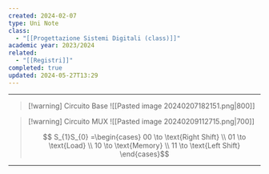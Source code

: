 ```yaml
---
created: 2024-02-07
type: Uni Note
class:
  - "[[Progettazione Sistemi Digitali (class)]]"
academic year: 2023/2024
related:
  - "[[Registri]]"
completed: true
updated: 2024-05-27T13:29
---
```

---

>[!warning] Circuito Base
>![[Pasted image 20240207182151.png|800]]

>[!warning] Circuito MUX
>![[Pasted image 20240209112715.png|700]]
>
>$$ S_{1}S_{0} =\begin{cases}
>00 \to \text{Right Shift} \\
>01 \to \text{Load} \\
>10 \to \text{Memory} \\
>11 \to \text{Left Shift}
>\end{cases}$$


---